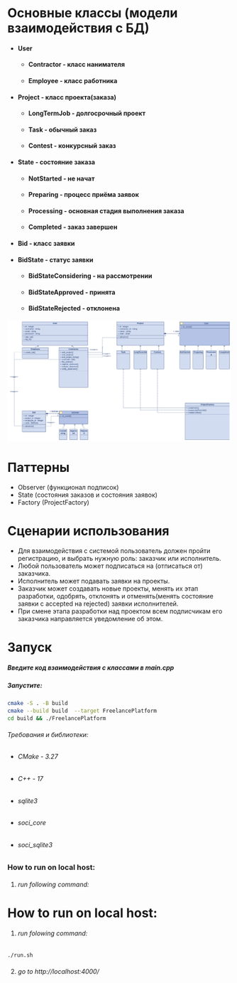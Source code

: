# Основные классы (модели взаимодействия с БД)
* #### User
  * #### Contractor - класс нанимателя
  * #### Employee - класс работника
* #### Project - класс проекта(заказа)
  * #### LongTermJob - долгосрочный проект
  * #### Task - обычный заказ
  * #### Contest - конкурсный заказ
* #### State - состояние заказа
  * #### NotStarted - не начат
  * #### Preparing - процесс приёма заявок
  * #### Processing - основная стадия выполнения заказа
  * #### Completed - заказ завершен
* #### Bid - класс заявки
* #### BidState - статус заявки
    * #### BidStateConsidering - на рассмотрении
    * #### BidStateApproved - принята
    * #### BidStateRejected - отклонена
![diagrams/frealnceplatform Class diagram.png](https://github.com/artlvruran/freelance_platform/blob/checkpoint_1/diagrams/frealnceplatform%20Class%20diagram.png)
# Паттерны 
  * Observer (функционал подписок)
  * State (состояния заказов и состояния заявок)
  * Factory (ProjectFactory)
# Сценарии использования
- Для взаимодействия с системой пользователь должен пройти регистрацию, и выбрать нужную роль: заказчик или исполнитель.
- Любой пользователь может подписаться на (отписаться от) заказчика.
- Исполнитель может подавать заявки на проекты.
- Заказчик может создавать новые проекты, менять их этап разработки, одобрять, отклонять и отменять(менять состояние заявки с accepted на rejected) заявки исполнителей.
- При смене этапа разработки над проектом всем подписчикам его заказчика направляется уведомление об этом.
# Запуск
##### Введите код взаимодействия с классами в main.cpp
##### Запустите:
``` bash
cmake -S . -B build
cmake --build build  --target FreelancePlatform
cd build && ./FreelancePlatform
```

###### Требования и библиотеки:
* ###### CMake - 3.27
* ###### С++ - 17
* ###### sqlite3
* ###### soci_core
* ###### soci_sqlite3

### How to run on local host:
1. ###### run following command:

# How to run on local host:
1. ###### run folowing command:
```bash
./run.sh
```
2. ###### go to http://localhost:4000/